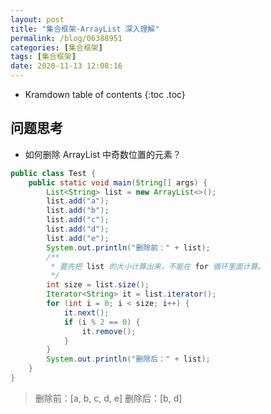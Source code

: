 ```yaml
---
layout: post
title: "集合框架-ArrayList 深入理解"
permalink: /blog/06388951
categories: [集合框架]
tags: [集合框架]
date: 2020-11-13 12:08:16
---
```


* Kramdown table of contents
{:toc .toc}
## 问题思考

- 如何删除 ArrayList 中奇数位置的元素？

```java
public class Test {
    public static void main(String[] args) {
        List<String> list = new ArrayList<>();
        list.add("a");
        list.add("b");
        list.add("c");
        list.add("d");
        list.add("e");
        System.out.println("删除前：" + list);
        /**
         * 要先把 list 的大小计算出来，不能在 for 循环里面计算。
         */
        int size = list.size();
        Iterator<String> it = list.iterator();
        for (int i = 0; i < size; i++) {
            it.next();
            if (i % 2 == 0) {
                it.remove();
            }
        }
        System.out.println("删除后：" + list);
    }
}
```

> 删除前：[a, b, c, d, e]
> 删除后：[b, d]